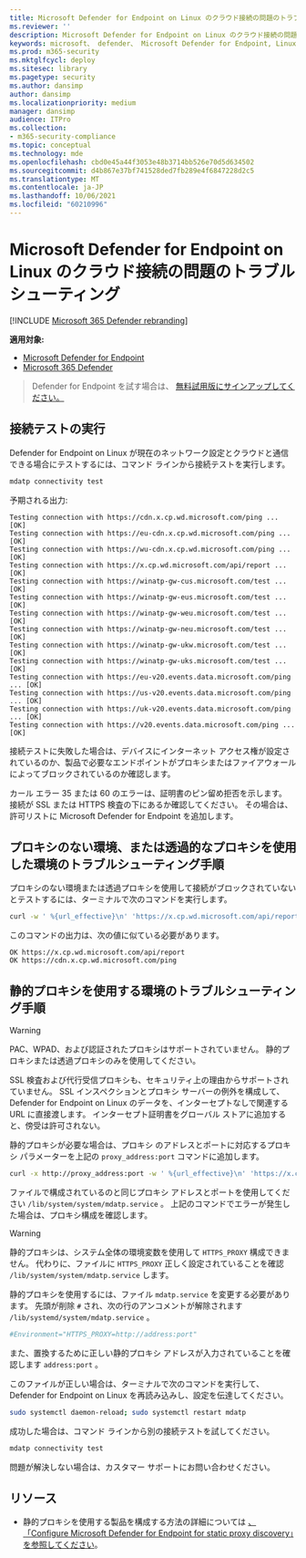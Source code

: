 ```yaml
---
title: Microsoft Defender for Endpoint on Linux のクラウド接続の問題のトラブルシューティング
ms.reviewer: ''
description: Microsoft Defender for Endpoint on Linux のクラウド接続の問題のトラブルシューティング
keywords: microsoft、 defender、 Microsoft Defender for Endpoint, Linux, cloud, connectivity, communication
ms.prod: m365-security
ms.mktglfcycl: deploy
ms.sitesec: library
ms.pagetype: security
ms.author: dansimp
author: dansimp
ms.localizationpriority: medium
manager: dansimp
audience: ITPro
ms.collection:
- m365-security-compliance
ms.topic: conceptual
ms.technology: mde
ms.openlocfilehash: cbd0e45a44f3053e48b3714bb526e70d5d634502
ms.sourcegitcommit: d4b867e37bf741528ded7fb289e4f6847228d2c5
ms.translationtype: MT
ms.contentlocale: ja-JP
ms.lasthandoff: 10/06/2021
ms.locfileid: "60210996"
---
```

# <a name="troubleshoot-cloud-connectivity-issues-for-microsoft-defender-for-endpoint-on-linux"></a>Microsoft Defender for Endpoint on Linux のクラウド接続の問題のトラブルシューティング

[!INCLUDE [Microsoft 365 Defender rebranding](../../includes/microsoft-defender.md)]

**適用対象:**
- [Microsoft Defender for Endpoint](https://go.microsoft.com/fwlink/p/?linkid=2154037)
- [Microsoft 365 Defender](https://go.microsoft.com/fwlink/?linkid=2118804)

> Defender for Endpoint を試す場合は、 [無料試用版にサインアップしてください。](https://signup.microsoft.com/create-account/signup?products=7f379fee-c4f9-4278-b0a1-e4c8c2fcdf7e&ru=https://aka.ms/MDEp2OpenTrial?ocid=docs-wdatp-investigateip-abovefoldlink)

## <a name="run-the-connectivity-test"></a>接続テストの実行

Defender for Endpoint on Linux が現在のネットワーク設定とクラウドと通信できる場合にテストするには、コマンド ラインから接続テストを実行します。

```bash
mdatp connectivity test
```

予期される出力:

```output
Testing connection with https://cdn.x.cp.wd.microsoft.com/ping ... [OK]
Testing connection with https://eu-cdn.x.cp.wd.microsoft.com/ping ... [OK]
Testing connection with https://wu-cdn.x.cp.wd.microsoft.com/ping ... [OK]
Testing connection with https://x.cp.wd.microsoft.com/api/report ... [OK]
Testing connection with https://winatp-gw-cus.microsoft.com/test ... [OK]
Testing connection with https://winatp-gw-eus.microsoft.com/test ... [OK]
Testing connection with https://winatp-gw-weu.microsoft.com/test ... [OK]
Testing connection with https://winatp-gw-neu.microsoft.com/test ... [OK]
Testing connection with https://winatp-gw-ukw.microsoft.com/test ... [OK]
Testing connection with https://winatp-gw-uks.microsoft.com/test ... [OK]
Testing connection with https://eu-v20.events.data.microsoft.com/ping ... [OK]
Testing connection with https://us-v20.events.data.microsoft.com/ping ... [OK]
Testing connection with https://uk-v20.events.data.microsoft.com/ping ... [OK]
Testing connection with https://v20.events.data.microsoft.com/ping ... [OK]
```

接続テストに失敗した場合は、デバイスにインターネット アクセス権が設定[](microsoft-defender-endpoint-linux.md#network-connections)されているのか、製品で必要なエンドポイントがプロキシまたはファイアウォールによってブロックされているのか確認します。

カール エラー 35 または 60 のエラーは、証明書のピン留め拒否を示します。 接続が SSL または HTTPS 検査の下にあるか確認してください。 その場合は、許可リストに Microsoft Defender for Endpoint を追加します。

## <a name="troubleshooting-steps-for-environments-without-proxy-or-with-transparent-proxy"></a>プロキシのない環境、または透過的なプロキシを使用した環境のトラブルシューティング手順

プロキシのない環境または透過プロキシを使用して接続がブロックされていないとテストするには、ターミナルで次のコマンドを実行します。

```bash
curl -w ' %{url_effective}\n' 'https://x.cp.wd.microsoft.com/api/report' 'https://cdn.x.cp.wd.microsoft.com/ping'
```

このコマンドの出力は、次の値に似ている必要があります。

```Output
OK https://x.cp.wd.microsoft.com/api/report
OK https://cdn.x.cp.wd.microsoft.com/ping
```

## <a name="troubleshooting-steps-for-environments-with-static-proxy"></a>静的プロキシを使用する環境のトラブルシューティング手順

> [!WARNING]
> PAC、WPAD、および認証されたプロキシはサポートされていません。 静的プロキシまたは透過プロキシのみを使用してください。
>
> SSL 検査および代行受信プロキシも、セキュリティ上の理由からサポートされていません。 SSL インスペクションとプロキシ サーバーの例外を構成して、Defender for Endpoint on Linux のデータを、インターセプトなしで関連する URL に直接渡します。 インターセプト証明書をグローバル ストアに追加すると、傍受は許可されない。

静的プロキシが必要な場合は、プロキシ のアドレスとポートに対応するプロキシ パラメーターを上記の `proxy_address:port` コマンドに追加します。

```bash
curl -x http://proxy_address:port -w ' %{url_effective}\n' 'https://x.cp.wd.microsoft.com/api/report' 'https://cdn.x.cp.wd.microsoft.com/ping'
```

ファイルで構成されているのと同じプロキシ アドレスとポートを使用してください `/lib/system/system/mdatp.service` 。 上記のコマンドでエラーが発生した場合は、プロキシ構成を確認します。

> [!WARNING]
> 静的プロキシは、システム全体の環境変数を使用して `HTTPS_PROXY` 構成できません。 代わりに、ファイルに `HTTPS_PROXY` 正しく設定されていることを確認 `/lib/system/system/mdatp.service` します。

静的プロキシを使用するには、ファイル `mdatp.service` を変更する必要があります。 先頭が削除 `#` され、次の行のアンコメントが解除されます `/lib/systemd/system/mdatp.service` 。

```bash
#Environment="HTTPS_PROXY=http://address:port"
```

また、置換するために正しい静的プロキシ アドレスが入力されていることを確認します `address:port` 。

このファイルが正しい場合は、ターミナルで次のコマンドを実行して、Defender for Endpoint on Linux を再読み込みし、設定を伝達してください。

```bash
sudo systemctl daemon-reload; sudo systemctl restart mdatp
```

成功した場合は、コマンド ラインから別の接続テストを試してください。

```bash
mdatp connectivity test
```

問題が解決しない場合は、カスタマー サポートにお問い合わせください。

## <a name="resources"></a>リソース

- 静的プロキシを使用する製品を構成する方法の詳細については [、「Configure Microsoft Defender for Endpoint for static proxy discovery」を参照してください](linux-static-proxy-configuration.md)。
